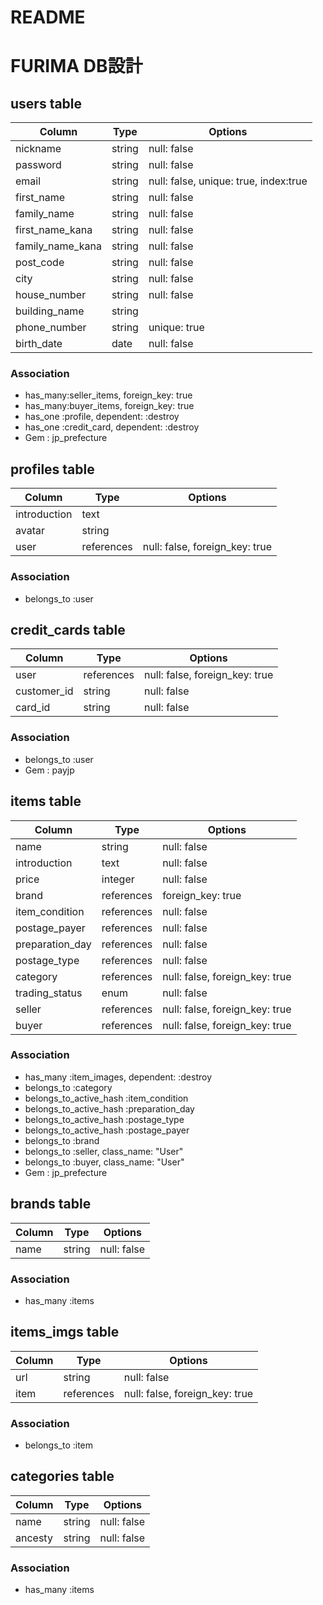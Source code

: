 # README

# FURIMA DB設計
## users table
|Column|Type|Options|
|------|----|-------|
|nickname|string|null: false| -->
|password|string|null: false|
|email|string|null: false, unique: true, index:true|
|first_name|string|null: false|
|family_name|string|null: false|
|first_name_kana|string|null: false|
|family_name_kana|string|null: false|
|post_code|string|null: false|
|city|string|null: false|
|house_number|string|null: false|
|building_name|string|
|phone_number|string|unique: true|
|birth_date|date|null: false| 
### Association
- has_many:seller_items, foreign_key: true
- has_many:buyer_items, foreign_key: true
- has_one :profile, dependent: :destroy
- has_one :credit_card, dependent: :destroy
- Gem : jp_prefecture

## profiles table
|Column|Type|Options|
|------|----|-------|
|introduction|text|
|avatar|string|
|user|references|null: false, foreign_key: true|
### Association
- belongs_to :user

## credit_cards table
|Column|Type|Options|
|------|----|-------|
|user|references|null: false, foreign_key: true|
|customer_id|string|null: false|
|card_id|string|null: false|
### Association
- belongs_to :user
- Gem : payjp

## items table
|Column|Type|Options|
|------|----|-------|
|name|string|null: false|
|introduction|text|null: false|
|price|integer|null: false|
|brand|references|foreign_key: true|
|item_condition|references|null: false|
|postage_payer|references|null: false|
|preparation_day|references|null: false|
|postage_type|references|null: false|
|category|references|null: false, foreign_key: true|
|trading_status|enum|null: false|
|seller|references|null: false, foreign_key: true|
|buyer|references|null: false, foreign_key: true|
### Association
- has_many :item_images, dependent: :destroy
- belongs_to :category
- belongs_to_active_hash :item_condition
- belongs_to_active_hash :preparation_day
- belongs_to_active_hash :postage_type
- belongs_to_active_hash :postage_payer
- belongs_to :brand
- belongs_to :seller, class_name: "User"
- belongs_to :buyer, class_name: "User"
- Gem : jp_prefecture

## brands table
|Column|Type|Options|
|------|----|-------|
|name|string|null: false|
### Association
- has_many :items

## items_imgs table
|Column|Type|Options|
|------|----|-------|
|url|string|null: false|
|item|references|null: false, foreign_key: true|
### Association
- belongs_to :item

## categories table
|Column|Type|Options|
|------|----|-------|
|name|string|null: false|
|ancesty|string|null: false|
### Association
- has_many :items
